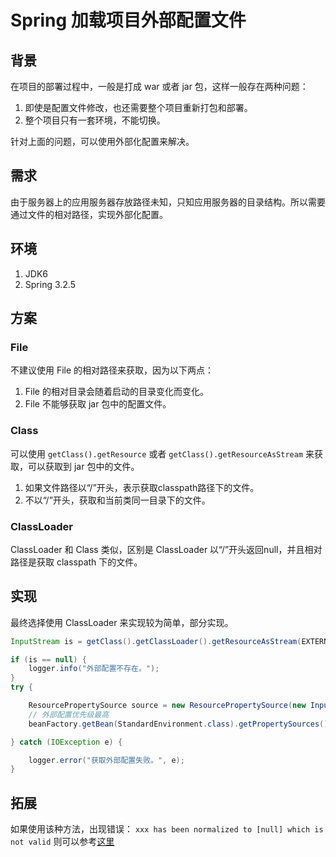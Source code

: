 # Spring 加载项目外部配置文件

## 背景

在项目的部署过程中，一般是打成 war 或者 jar 包，这样一般存在两种问题：

1. 即使是配置文件修改，也还需要整个项目重新打包和部署。
2. 整个项目只有一套环境，不能切换。

针对上面的问题，可以使用外部化配置来解决。

## 需求

由于服务器上的应用服务器存放路径未知，只知应用服务器的目录结构。所以需要通过文件的相对路径，实现外部化配置。

## 环境

   1. JDK6
   2. Spring 3.2.5

## 方案

### File

不建议使用 File 的相对路径来获取，因为以下两点：

1. File 的相对目录会随着启动的目录变化而变化。
2. File 不能够获取 jar 包中的配置文件。

### Class

可以使用 `getClass().getResource` 或者 `getClass().getResourceAsStream` 来获取，可以获取到 jar 包中的文件。

1. 如果文件路径以“/”开头，表示获取classpath路径下的文件。
2. 不以“/”开头，获取和当前类同一目录下的文件。

### ClassLoader

ClassLoader 和 Class 类似，区别是 ClassLoader 以“/”开头返回null，并且相对路径是获取 classpath 下的文件。

## 实现

最终选择使用 ClassLoader 来实现较为简单，部分实现。

```java
InputStream is = getClass().getClassLoader().getResourceAsStream(EXTERNAL_CONFIG_FILE);

if (is == null) {
    logger.info("外部配置不存在。");
}
try {

    ResourcePropertySource source = new ResourcePropertySource(new InputStreamResource(is));
    // 外部配置优先级最高
    beanFactory.getBean(StandardEnvironment.class).getPropertySources().addFirst(source);

} catch (IOException e) {

    logger.error("获取外部配置失败。", e);
}
```

## 拓展

如果使用该种方法，出现错误：
`xxx has been normalized to [null] which is not valid`
则可以参考[这里][1]

[1]:https://www.cnblogs.com/jiangbo44/p/11948981.html
